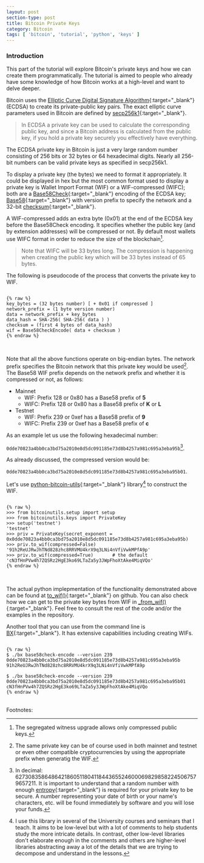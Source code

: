 ```yaml
---
layout: post
section-type: post
title: Bitcoin Private Keys
category: Bitcoin
tags: [ 'bitcoin', 'tutorial', 'python', 'keys' ]
---
```


### Introduction
This part of the tutorial will explore Bitcoin's private keys and how we can create them programmatically. The tutorial is aimed to people who already have some knowledge of how Bitcoin works at a high-level and want to delve deeper. 

Bitcoin uses the [Elliptic Curve Digital Signature Algorithm](https://en.wikipedia.org/wiki/Elliptic_Curve_Digital_Signature_Algorithm){:target="_blank"} (ECDSA) to create its private-public key pairs. The exact elliptic curve parameters used in Bitcoin are defined by [secp256k1](https://en.bitcoin.it/wiki/Secp256k1){:target="_blank"}.
	 
> In ECDSA a private key can be used to calculate the corresponding public key, and since a Bitcoin address is calculated from the public key, if you hold a private key securely you effectively have everything.

The ECDSA private key in Bitcoin is just a very large random number consisting of 256 bits or 32 bytes or 64 hexadecimal digits. Nearly all 256-bit numbers can be valid private keys as specified in secp256k1.

To display a private key (the bytes) we need to format it appropriately. It could be displayed in hex but the most common format used to display a private key is Wallet Import Format (WIF) or a WIF-compressed (WIFC); both are a [Base58Check](https://en.bitcoin.it/wiki/Base58Check_encoding){:target="_blank"} encoding of the ECDSA key; [Base58](https://en.wikipedia.org/wiki/Base58){:target="_blank"} with version prefix to specify the network and a 32-bit [checksum](https://en.wikipedia.org/wiki/Checksum){:target="_blank"}.

A WIF-compressed adds an extra byte (0x01) at the end of the ECDSA key before the Base58Check encoding. It specifies whether the public key (and by extension addresses) will be compressed or not. By default most wallets use WIFC format in order to reduce the size of the blockchain[^1].

> Note that WIFC will be 33 bytes long. The compression is happening when creating the public key which will be 33 bytes instead of 65 bytes.

The following is pseudocode of the process that converts the private key to WIF.

<pre><code data-trim class="bash">
{% raw %}
key_bytes = (32 bytes number) [ + 0x01 if compressed ]
network_prefix = (1 byte version number)
data = network_prefix + key_bytes
data_hash = SHA-256( SHA-256( data ) )
checksum = (first 4 bytes of data_hash)
wif = Base58CheckEncode( data + checksum )
{% endraw %}
</code></pre>
<br/> 

Note that all the above functions operate on big-endian bytes. The network prefix specifies the Bitcoin network that this private key would be used[^2]. The Base58 WIF prefix depends on the network prefix and whether it is compressed or not, as follows:

* Mainnet
  * WIF: Prefix 128 or 0x80 has a Base58 prefix of **5**
  * WIFC: Prefix 128 or 0x80 has a Base58 prefix of **K** or **L**
* Testnet
  * WIF: Prefix 239 or 0xef has a Base58 prefix of **9**
  * WIFC: Prefix 239 or 0xef has a Base58 prefix of **c**

As an example let us use the following hexadecimal number:

`0dde70823a4bb0ca3bd75a2010e8d5dc091185e73d8b4257a981c695a3eba95b`[^3]. 

As already discussed, the compressed version would be:

`0dde70823a4bb0ca3bd75a2010e8d5dc091185e73d8b4257a981c695a3eba95b01`. 

Let's use [python-bitcoin-utils](https://github.com/karask/python-bitcoin-utils){:target="_blank"} library[^4] to construct the WIF.

<pre><code data-trim class="python">
{% raw %}
>>> from bitcoinutils.setup import setup
>>> from bitcoinutils.keys import PrivateKey
>>> setup('testnet')
'testnet'
>>> priv = PrivateKey(secret_exponent = 0x0dde70823a4bb0ca3bd75a2010e8d5dc091185e73d8b4257a981c695a3eba95b)
>>> priv.to_wif(compressed=False)
'91h2ReUJRwJhTNd828zhc8RRVMU4krX9q3LNi4nVfiVwkMPfA9p'
>>> priv.to_wif(compressed=True)       # the default
'cN3fHnPVw4h7ZQSRz2HgE3ko69LTaZa5y3JWpFhoXtAke4MiqVQo'
{% endraw %}
</code></pre>
<br/> 

The actual python implepmentation of the functionality demonstrated above can be found at [to\_wif()](https://github.com/karask/python-bitcoin-utils/blob/42875a3fa90d267f2e5e17e017cb28fc8a90c5a8/bitcoinutils/keys.py#L169-L193){:target="_blank"} on github. You can also check how we can get to the private key bytes from WIF in [\_from\_wif()](https://github.com/karask/python-bitcoin-utils/blob/42875a3fa90d267f2e5e17e017cb28fc8a90c5a8/bitcoinutils/keys.py#L129-L166){:target="_blank"}. Feel free to consult the rest of the code and/or the examples in the repository. 

Another tool that you can use from the command line is [BX](https://github.com/libbitcoin/libbitcoin-explorer/wiki/Download-BX){:target="_blank"}. It has extensive capabilities including creating WIFs.

<pre><code data-trim class="shell">
{% raw %}
$ ./bx base58check-encode --version 239 0dde70823a4bb0ca3bd75a2010e8d5dc091185e73d8b4257a981c695a3eba95b
91h2ReUJRwJhTNd828zhc8RRVMU4krX9q3LNi4nVfiVwkMPfA9p

$ ./bx base58check-encode --version 239 0dde70823a4bb0ca3bd75a2010e8d5dc091185e73d8b4257a981c695a3eba95b01
cN3fHnPVw4h7ZQSRz2HgE3ko69LTaZa5y3JWpFhoXtAke4MiqVQo
{% endraw %}
</code></pre>



<br/>
Footnotes:

[^1]: The segregated witness upgrade allows only compressed public keys.
[^2]: The same private key can be of course used in both mainnet and testnet or even other compatible cryptocurrencies by using the appropriate prefix when generatig the WIF.
[^3]: In decimal: 6273083586486421860511804118443655246000698298582245067579657211. It is important to understand that a random number with enough [entropy](https://en.wikipedia.org/wiki/Entropy_(computing)){:target="_blank"} is required for your private key to be secure. A number representing your date of birth or your name's characters, etc. will be found immediately by software and you will lose your funds.
[^4]: I use this library in several of the University courses and seminars that I teach. It aims to be low-level but with a lot of comments to help students study the more intricate details. In contrast, other low-level libraries don't elaborate enough in the comments and others are higher-level libraries abstracting away a lot of the details that we are trying to decompose and understand in the lessons.
